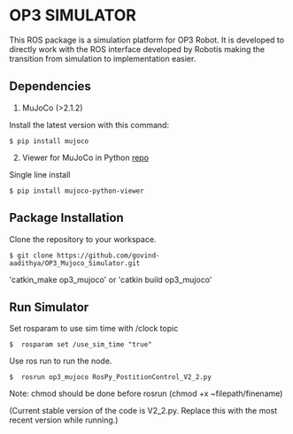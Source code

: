# **OP3 SIMULATOR**

This ROS package is a simulation platform for OP3 Robot. It is developed to directly work with the ROS interface developed by Robotis making the transition from simulation to implementation easier.

## **Dependencies**

1. MuJoCo (>2.1.2)

Install the latest version with this command:

`$ pip install mujoco`

2. Viewer for MuJoCo in Python [repo](https://github.com/rohanpsingh/mujoco-python-viewer)

Single line install

`$ pip install mujoco-python-viewer`

## **Package Installation**

Clone the repository to your workspace.

`$ git clone https://github.com/govind-aadithya/OP3_Mujoco_Simulator.git`

'catkin_make op3_mujoco' or 'catkin build op3_mujoco'


## **Run Simulator**

Set rosparam to use sim time with /clock topic

`$  rosparam set /use_sim_time "true"`

Use ros run to run the node. 

`$  rosrun op3_mujoco RosPy_PostitionControl_V2_2.py`

Note: chmod should be done before rosrun (chmod +x ~filepath/finename)

(Current stable version of the code is V2_2.py. Replace this with the most recent version while running.)
